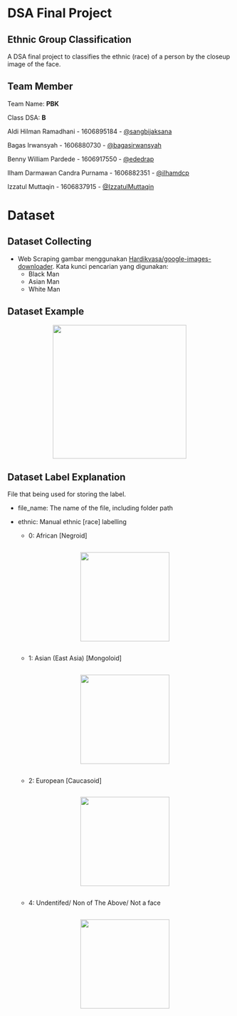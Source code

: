 # DSA Final Project
## **Ethnic Group Classification**

A DSA final project to classifies the ethnic (race) of a person by the closeup image of the face.

## **Team Member**
Team Name: **PBK**

Class DSA: **B**

Aldi Hilman Ramadhani - 1606895184 - [@sangbijaksana](https://github.com/sangbijaksana)

Bagas Irwansyah - 1606880730 - [@bagasirwansyah](https://github.com/bagasirwansyah)

Benny William Pardede - 1606917550 - [@ededrap](https://github.com/ededrap)

Ilham Darmawan Candra Purnama - 1606882351 - [@ilhamdcp](https://github.com/ilhamdcp)

Izzatul Muttaqin - 1606837915 - [@IzzatulMuttaqin](https://github.com/IzzatulMuttaqin)

# Dataset

## Dataset Collecting

* Web Scraping gambar menggunakan [Hardikvasa/google-images-downloader](https://github.com/hardikvasa/google-images-download.git). Kata kunci pencarian yang digunakan:
    * Black Man
    * Asian Man
    * White Man

## Dataset Example

<div style="text-align:center">
<img src="https://i.ibb.co/xGf2P4r/Screenshot-from-2019-05-14-10-26-06.png" width="300" height="300">
</div>

## Dataset Label Explanation

File that being used for storing the label.

* file_name: The name of the file, including folder path
* ethnic: Manual ethnic [race] labelling
    * 0: African [Negroid]

    <div style="text-align:center; margin:3vw;">
    <img src="https://i.ibb.co/Stx9rsy/107288942-1-0.jpg" width="200" height="200">
    </div>

    * 1: Asian (East Asia) [Mongoloid]

    <div style="text-align:center; margin:3vw;">
    <img src="https://i.ibb.co/Vpp2DVN/288343911-2-0.jpg" width="200" height="200">
    </div>

    * 2: European [Caucasoid]

    <div style="text-align:center; margin:3vw;">
    <img src="https://i.ibb.co/fSJqWRj/117518507-1-0.jpg" width="200" height="200">
    </div>

    * 4: Undentifed/ Non of The Above/ Not a face

    <div style="text-align:center; margin:3vw;">
    <img src="https://i.ibb.co/9tvsp7W/160529391-1-1.jpg" width="200" height="200">
    </div>
